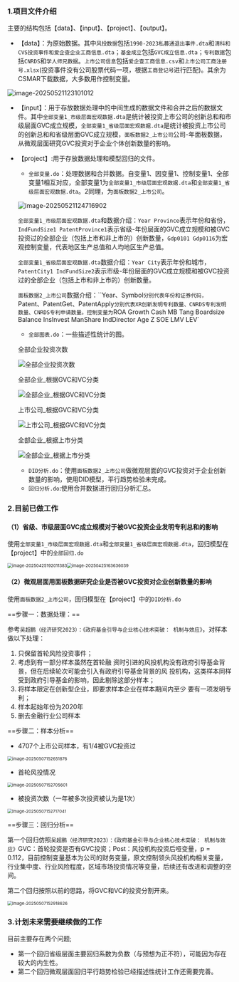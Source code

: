 ### 1.项目文件介绍

主要的结构包括【data】、【input】、【project】、【output】。

- 【data】：为原始数据。其中`风投数据`包括`1990-2023私募通退出事件.dta`和`清科和CVS投资事件和爱企查企业工商信息.dta`；`基金成立`包括`GVC成立信息.dta`；`专利数据`包括`CNRDS`和`学人师兄数据`。`上市公司信息`包括`爱企查工商信息.csv`和`上市公司工商注册号.xlsx`(投资事件没有公司股票代码一项，根据`工商登记号`进行匹配)。其余为CSMAR下载数据，大多数用作控制变量。

![image-20250521123101012](https://github.com/whuTuTu/GVC/blob/main/pic/image-20250521123101012.png)

- 【input】：用于存放数据处理中的中间生成的数据文件和合并之后的数据文件。其中`全部变量1_市级层面宏观数据.dta`是统计被投资上市公司的创新总和和市级层面GVC成立规模，`全部变量1_省级层面宏观数据.dta`是统计被投资上市公司的创新总和和省级层面GVC成立规模，`面板数据2_上市公司`公司-年面板数据，从微观层面研究GVC投资对于企业个体创新数量的影响。

- 【project】:用于存放数据处理和模型回归的文件。

  - `全部变量.do`：处理数据和合并数据。自变量1、因变量1、控制变量1、全部变量1相互对应，全部变量1为`全部变量1_市级层面宏观数据.dta`和`全部变量1_省级层面宏观数据.dta`。2同理，为`面板数据2_上市公司`。

  ![image-20250521124716902](https://github.com/whuTuTu/GVC/blob/main/pic/image-20250521124716902.png)

  `全部变量1_市级层面宏观数据.dta`和数据介绍：`Year Province`表示年份和省份，`IndFundSize1 PatentProvince1`表示省级-年份层面的GVC成立规模和被GVC投资过的全部企业（包括上市和非上市的）创新数量，`Gdp0101 Gdp0116`为宏观控制变量，代表地区生产总值和人均地区生产总值。

  `全部变量1_省级层面宏观数据.dta`数据介绍：`Year City`表示年份和城市，`PatentCity1 IndFundSize2`表示市级-年份层面的GVC成立规模和被GVC投资过的全部企业（包括上市和非上市的）创新数量。

  `面板数据2_上市公司`数据介绍：``Year、Symbol`分别代表年份和证券代码，`Patent、PatentGet、PatentApply`分别代表XR创新发明专利数量、CNRDS专利发明数量、CNRDS专利申请数量。控制变量为`ROA Growth Cash MB Tang Boardsize Balance InsInvest ManShare IndDirector Age Z SOE LMV LEV`

  - `全部图表.do`：一些描述性统计的图。

  全部企业投资次数

  ![全部企业投资次数](https://github.com/whuTuTu/GVC/blob/main/pic/%E5%85%A8%E9%83%A8%E4%BC%81%E4%B8%9A%E6%8A%95%E8%B5%84%E6%AC%A1%E6%95%B0.png)

  全部企业_根据GVC和VC分类

  ![全部企业_根据GVC和VC分类](https://github.com/whuTuTu/GVC/blob/main/pic/%E5%85%A8%E9%83%A8%E4%BC%81%E4%B8%9A_%E6%A0%B9%E6%8D%AEGVC%E5%92%8CVC%E5%88%86%E7%B1%BB.png)

  上市公司_根据GVC和VC分类

  ![上市公司_根据GVC和VC分类](https://github.com/whuTuTu/GVC/blob/main/pic/%E4%B8%8A%E5%B8%82%E5%85%AC%E5%8F%B8_%E6%A0%B9%E6%8D%AEGVC%E5%92%8CVC%E5%88%86%E7%B1%BB.png)

  全部企业_根据上市分类

  ![全部企业_根据上市分类](https://github.com/whuTuTu/GVC/blob/main/pic/%E5%85%A8%E9%83%A8%E4%BC%81%E4%B8%9A_%E6%A0%B9%E6%8D%AE%E4%B8%8A%E5%B8%82%E5%88%86%E7%B1%BB.png)

  - `DID分析.do`：使用`面板数据2_上市公司`做微观层面的GVC投资对于企业创新数量的影响，使用DID模型，平行趋势检验未完成。
  - `回归分析.do`:使用合并数据进行回归分析汇总。

### 2.目前已做工作

#### （1）省级、市级层面GVC成立规模对于被GVC投资企业发明专利总和的影响

使用`全部变量1_市级层面宏观数据.dta`和`全部变量1_省级层面宏观数据.dta`，回归模型在【project】中的`全部回归.do`

<img src="https://github.com/whuTuTu/GVC/blob/main/pic/image-20250425192011383.png" alt="image-20250425192011383" style="zoom:67%;" /><img src="https://github.com/whuTuTu/GVC/blob/main/pic/image-20250425163636039.png" alt="image-20250425163636039" style="zoom:67%;" />

#### （2）微观层面用面板数据研究企业是否被GVC投资对企业创新数量的影响

使用`面板数据2_上市公司`，回归模型在【project】中的`DID分析.do`

==步骤一：数据处理：==

参考`吴超鹏（经济研究2023）：《政府基金引导与企业核心技术突破： 机制与效应》`，对样本做以下处理：

1. 只保留首轮风险投资事件；
2. 考虑到有一部分样本虽然在首轮融 资时引进的风投机构没有政府引导基金背景，但在后续轮次可能会引入有政府引导基金背景的风 投机构，这类样本同样受到政府引导基金的影响，因此剔除这部分样本；
3. 将样本限定在创新型企业，即要求样本企业在样本期间内至少 要有一项发明专利；
4. 样本起始年份为2020年
5. 删去金融行业公司样本

==步骤二：样本分析==

- 4707个上市公司样本，有1/4被GVC投资过

<img src="https://github.com/whuTuTu/GVC/blob/main/pic/image-20250507152651876.png" alt="image-20250507152651876" style="zoom:67%;" />

- 首轮风投情况

<img src="https://github.com/whuTuTu/GVC/blob/main/pic/image-20250507152705601.png" alt="image-20250507152705601" style="zoom:67%;" />

- 被投资次数（一年被多次投资被认为是1次）

<img src="https://github.com/whuTuTu/GVC/blob/main/pic/image-20250507152717041.png" alt="image-20250507152717041" style="zoom:67%;" />

==步骤三：回归分析==

第一个回归仿照`吴超鹏（经济研究2023）：《政府基金引导与企业核心技术突破： 机制与效应》`GVC：首轮投资是否有GVC投资；Post：风投机构投资后哑变量，p =  0.112，目前控制变量基本为公司的财务变量，原文控制领头风投机构相关变量，行业集中度、行业风险程度，区域市场投资情况等变量，后续还有改进和调整的空间。

第二个回归按照以前的思路，将GVC和VC的投资分割开来。

<img src="https://github.com/whuTuTu/GVC/blob/main/pic/image-20250507152918626.png" alt="image-20250507152918626" style="zoom:67%;" />

### 3.计划未来需要继续做的工作

目前主要存在两个问题;

- 第一个回归省级层面主要回归系数为负数（与预想为正不符），可能因为存在较大的内生性。
- 第二个回归微观层面回归平行趋势检验已经描述性统计工作还需要完善。
